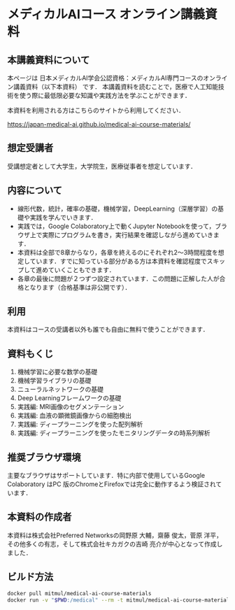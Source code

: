 # メディカルAIコース オンライン講義資料

## 本講義資料について
本ページは 日本メディカルAI学会公認資格：メディカルAI専門コースのオンライン講義資料（以下本資料） です． 本講義資料を読むことで，医療で人工知能技術を使う際に最低限必要な知識や実践方法を学ぶことができます．

本資料を利用される方はこちらのサイトから利用してください．

https://japan-medical-ai.github.io/medical-ai-course-materials/

## 想定受講者
受講想定者として大学生，大学院生，医療従事者を想定しています．

## 内容について
* 線形代数，統計，確率の基礎，機械学習，DeepLearning（深層学習）の基礎や実践を学んでいきます．
* 実践では，Google Colaboratory上で動くJupyter Notebookを使って，ブラウザ上で実際にプログラムを書き，実行結果を確認しながら進めていきます．
* 本資料は全部で8章からなり，各章を終えるのにそれぞれ2〜3時間程度を想定しています．すでに知っている部分がある方は本資料を確認程度でスキップして進めていくこともできます．
* 各章の最後に問題が２つずつ設定されています．この問題に正解した人が合格となります（合格基準は非公開です）．

## 利用
本資料はコースの受講者以外も誰でも自由に無料で使うことができます．

## 資料もくじ
1. 機械学習に必要な数学の基礎
2. 機械学習ライブラリの基礎
3. ニューラルネットワークの基礎
4. Deep Learningフレームワークの基礎
5. 実践編: MRI画像のセグメンテーション
6. 実践編: 血液の顕微鏡画像からの細胞検出
7. 実践編: ディープラーニングを使った配列解析
8. 実践編: ディープラーニングを使ったモニタリングデータの時系列解析

## 推奨ブラウザ環境
主要なブラウザはサポートしています．特に内部で使用しているGoogle Colaboratory はPC 版のChromeとFirefoxでは完全に動作するよう検証されています．

## 本資料の作成者
本資料は株式会社Preferred Networksの岡野原 大輔，齋藤 俊太，菅原 洋平，その他多くの有志，そして株式会社キカガクの吉崎 亮介が中心となって作成しました．

## ビルド方法

```bash
docker pull mitmul/medical-ai-course-materials
docker run -v "$PWD:/medical" --rm -t mitmul/medical-ai-course-materials bash -c "cd /medical && bash build.sh"
```